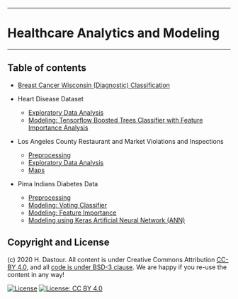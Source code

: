 ******************************
# Healthcare Analytics and Modeling
******************************

## Table of contents
* [Breast Cancer Wisconsin (Diagnostic) Classification](Breast_Cancer_Wisconsin_(Diagnostic)_Classification.ipynb)

* Heart Disease Dataset
	* [Exploratory Data Analysis](Heart_Disease_Dataset_EDA.ipynb)
	* [Modeling: Tensorflow Boosted Trees Classifier with Feature Importance Analysis](Heart_Disease_Dataset_TF_Boosted_Trees_with_Feat_Importance_Analysis.ipynb)

* Los Angeles County Restaurant and Market Violations and Inspections
	* [Preprocessing](Los_Angeles_Inspection_Preprocessing.ipynb)
	* [Exploratory Data Analysis](Los_Angeles_Inspection_healthcare_analytics_and_modeling.ipynb)
	* [Maps](Los_Angeles_Inspection_Maps.ipynb)

* Pima Indians Diabetes Data
	* [Preprocessing](Pima_Indians_Diabetes_Dataset_Preprocessing.ipynb)
	* [Modeling: Voting Classifier](Pima_Indians_Diabetes_Dataset_Modeling_Voting_Classifier.ipynb)
	* [Modeling: Feature Importance](Pima_Indians_Diabetes_Dataset_Modeling_Feature_Importance.ipynb)
	* [Modeling using Keras Artificial Neural Network (ANN)](Pima_Indians_Diabetes_Data_Classification_ANN.ipynb)


## Copyright and License

(c) 2020 H. Dastour. All content is under Creative Commons Attribution [CC-BY 4.0](https://creativecommons.org/licenses/by/4.0/legalcode.txt), and all [code is under BSD-3 clause](https://github.com/engineersCode/EngComp/blob/master/LICENSE). We are happy if you re-use the content in any way!

[![License](https://img.shields.io/badge/License-BSD%203--Clause-blue.svg)](https://opensource.org/licenses/BSD-3-Clause) [![License: CC BY 4.0](https://img.shields.io/badge/License-CC%20BY%204.0-lightgrey.svg)](https://creativecommons.org/licenses/by/4.0/)
